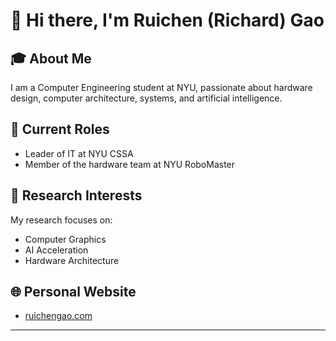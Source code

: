 # 👋 Hi there, I'm Ruichen (Richard) Gao

## 🎓 About Me
I am a Computer Engineering student at NYU, passionate about hardware design, computer architecture, systems, and artificial intelligence.

## 🔭 Current Roles
- Leader of IT at NYU CSSA
- Member of the hardware team at NYU RoboMaster

## 🔬 Research Interests
My research focuses on:
- Computer Graphics
- AI Acceleration
- Hardware Architecture

## 🌐 Personal Website
- [ruichengao.com](https://ruichengao.com)

<!-- ## 📊 GitHub Stats
![GitHub Stats](https://github-readme-stats.vercel.app/api?username=YOUR_USERNAME&show_icons=true&theme=radical)
![Top Languages](https://github-readme-stats.vercel.app/api/top-langs/?username=YOUR_USERNAME&layout=compact&theme=radical) -->

---
